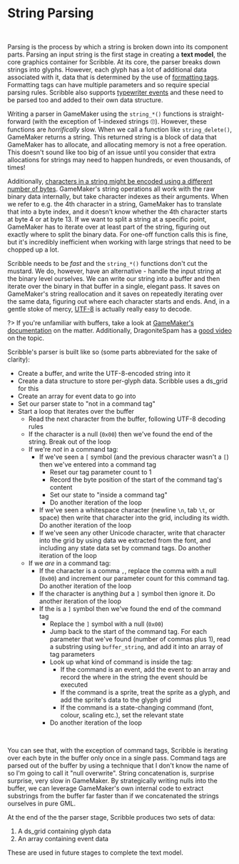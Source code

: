 # String Parsing

&nbsp;

Parsing is the process by which a string is broken down into its component parts. Parsing an input string is the first stage in creating a **text model**, the core graphics container for Scribble. At its core, the parser breaks down strings into glyphs. However, each glyph has a lot of additional data associated with it, data that is determined by the use of [formatting tags](text-formatting). Formatting tags can have multiple parameters and so require special parsing rules. Scribble also supports [typewriter events](hdiw-typewriter-and-events) and these need to be parsed too and added to their own data structure.

Writing a parser in GameMaker using the `string_*()` functions is straight-forward (with the exception of 1-indexed strings 🙄). However, these functions are _horrifically_ slow. When we call a function like `string_delete()`, GameMaker returns a string. This returned string is a block of data that GameMaker has to allocate, and allocating memory is not a free operation. This doesn't sound like too big of an issue until you consider that extra allocations for strings may need to happen hundreds, or even thousands, of times!

Additionally, [characters in a string might be encoded using a different number of bytes](hdiw-what-even-is-a-string-anyway). GameMaker's string operations all work with the raw binary data internally, but take character indexes as their arguments. When we refer to e.g. the 4th character in a string, GameMaker has to translate that into a byte index, and it doesn't know whether the 4th character starts at byte 4 or at byte 13. If we want to split a string at a specific point, GameMaker has to iterate over at least part of the string, figuring out exactly where to split the binary data. For one-off function calls this is fine, but it's incredibly inefficient when working with large strings that need to be chopped up a lot.

Scribble needs to be _fast_ and the `string_*()` functions don't cut the mustard. We do, however, have an alternative - handle the input string at the binary level ourselves. We can write our string into a buffer and then iterate over the binary in that buffer in a single, elegant pass. It saves on GameMaker's string reallocation and it saves on repeatedly iterating over the same data, figuring out where each character starts and ends. And, in a gentle stoke of mercy, [UTF-8](hdiw-what-even-is-a-string-anyway) is actually really easy to decode.

?> If you're unfamiliar with buffers, take a look at [GameMaker's documentation](https://manual.yoyogames.com/GameMaker_Language/GML_Reference/Buffers/Buffers.htm) on the matter. Additionally, DragoniteSpam has a [good video](https://www.youtube.com/watch?v=xfUcVqEtYz4) on the topic.

Scribble's parser is built like so (some parts abbreviated for the sake of clarity):

- Create a buffer, and write the UTF-8-encoded string into it
- Create a data structure to store per-glyph data. Scribble uses a ds_grid for this
- Create an array for event data to go into
- Set our parser state to "not in a command tag"
- Start a loop that iterates over the buffer
  - Read the next character from the buffer, following UTF-8 decoding rules
  - If the character is a null (`0x00`) then we've found the end of the string. Break out of the loop
  - If we're _not_ in a command tag:
    - If we've seen a `[` symbol (and the previous character wasn't a `[`) then we've entered into a command tag
	  - Reset our tag parameter count to 1
	  - Record the byte position of the start of the command tag's content
	  - Set our state to "inside a command tag"
	  - Do another iteration of the loop
	- If we've seen a whitespace character (newline `\n`, tab `\t`, or space) then write that character into the grid, including its width. Do another iteration of the loop
	- If we've seen any other Unicode character, write that character into the grid by using data we extracted from the font, and including any state data set by command tags. Do another iteration of the loop
  - If we _are_ in a command tag:
    - If the character is a comma `,`, replace the comma with a null (`0x00`) and increment our parameter count for this command tag. Do another iteration of the loop
	- If the character is anything _but_ a `]` symbol then ignore it. Do another iteration of the loop
	- If the is a `]` symbol then we've found the end of the command tag
	  - Replace the `]` symbol with a null (`0x00`)
	  - Jump back to the start of the command tag. For each parameter that we've found (number of commas plus 1), read a substring using `buffer_string`, and add it into an array of tag parameters
	  - Look up what kind of command is inside the tag:
	    - If the command is an event, add the event to an array and record the where in the string the event should be executed
		- If the command is a sprite, treat the sprite as a glyph, and add the sprite's data to the glyph grid
		- If the command is a state-changing command (font, colour, scaling etc.), set the relevant state
	  - Do another iteration of the loop

&nbsp;
	  
You can see that, with the exception of command tags, Scribble is iterating over each byte in the buffer only once in a single pass. Command tags are parsed out of the buffer by using a technique that I don't know the name of so I'm going to call it "null overwrite". String concatenation is, surprise surprise, very slow in GameMaker. By strategically writing nulls into the buffer, we can leverage GameMaker's own internal code to extract substrings from the buffer far faster than if we concatenated the strings ourselves in pure GML.

At the end of the the parser stage, Scribble produces two sets of data:

1. A ds_grid containing glyph data
2. An array containing event data

These are used in future stages to complete the text model.